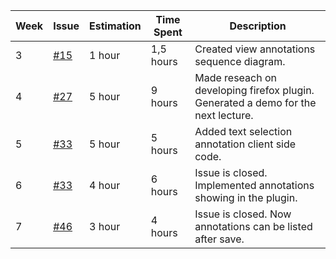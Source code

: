| Week               | Issue              | Estimation          | Time Spent          | Description  |                                            
|--------------------|--------------------|--------------------|---------------------|----------------|
|3|  <a href="https://github.com/swe574-group2/swe574/issues/15">#15</a>| 1 hour          | 1,5 hours         | Created view annotations sequence diagram.|
|4|   <a href="https://github.com/swe574-group2/swe574/issues/27">#27</a>                | 5 hour          | 9 hours         | Made reseach on developing firefox plugin. Generated a demo for the next lecture. |
| 5 |   <a href="https://github.com/swe574-group2/swe574/issues/33">#33</a>                | 5 hour          | 5 hours         | Added text selection annotation client side code. |
| 6 |   <a href="https://github.com/swe574-group2/swe574/issues/33">#33</a>                | 4 hour          | 6 hours         | Issue is closed. Implemented annotations showing in the plugin.  |
|7|   <a href="https://github.com/swe574-group2/swe574/issues/46">#46</a>                | 3 hour          | 4 hours       | Issue is closed. Now annotations can be listed after save. |

